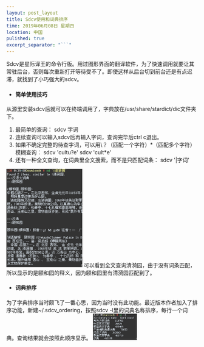 ```yaml
---
layout: post_layout
title: Sdcv使用和词典排序
time: 2019年06月08日 星期四
location: 中国
pulished: true
excerpt_separator: "```"
---
```

Sdcv是星际译王的命令行版。用过图形界面的翻译软件，为了快速调用就要让其常驻后台，否则每次重新打开等待受不了。即使这样从后台切到前台还是有点迟滞，就找到了小巧强大的sdcv。

+ #### 简单使用技巧

从源里安装sdcv后就可以在终端调用了，字典放在/usr/share/stardict/dic文件夹下。
1. 最简单的查询：
    sdcv 字词
2. 连续查询可以输入sdcv后再输入字词，查询完毕后ctrl c退出。
3. 如果不确定完整的待查字词，可以用\？（匹配一个字符）\*（匹配多个字符）模糊查询：
    sdcv 'cultu?e'
    sdcv 'cult*e'
4. 还有一种全文查询，在词典里全文搜索，而不是只匹配词条：
    sdcv '|字词'
<img src="/assets/img/sdcv1.png" width="200px" />
可以看到全文查询清漪园，由于没有词条匹配，所以显示的是颐和园的释义，因为颐和园里有清漪园匹配到了。

+ #### 词典排序

为了字典排序当时颇飞了一番心思，因为当时没有此功能。最近版本作者加入了排序功能，新建~/.sdcv_ordering，按照sdcv -l里的词典名称排序，每行一个词典。查询结果就会按照此顺序显示。
<img src="/assets/img/sdcv2.png" width="116px" />
